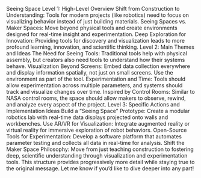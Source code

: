 
Seeing Space
Level 1: High-Level Overview
Shift from Construction to Understanding: Tools for modern projects (like robotics) need to focus on visualizing behavior instead of just building materials.
Seeing Spaces vs. Maker Spaces: Move beyond physical tools and create environments designed for real-time insight and experimentation.
Deep Exploration for Innovation: Providing tools for discovery and visualization leads to more profound learning, innovation, and scientific thinking.
Level 2: Main Themes and Ideas
The Need for Seeing Tools:
Traditional tools help with physical assembly, but creators also need tools to understand how their systems behave.
Visualization Beyond Screens:
Embed data collection everywhere and display information spatially, not just on small screens. Use the environment as part of the tool.
Experimentation and Time:
Tools should allow experimentation across multiple parameters, and systems should track and visualize changes over time.
Inspired by Control Rooms:
Similar to NASA control rooms, the space should allow makers to observe, rewind, and analyze every aspect of the project.
Level 3: Specific Actions and Implementation Ideas
Build a “Seeing Space” Prototype:
Create a modular robotics lab with real-time data displays projected onto walls and workbenches.
Use AR/VR for Visualization:
Integrate augmented reality or virtual reality for immersive exploration of robot behaviors.
Open-Source Tools for Experimentation:
Develop a software platform that automates parameter testing and collects all data in real-time for analysis.
Shift the Maker Space Philosophy:
Move from just teaching construction to fostering deep, scientific understanding through visualization and experimentation tools.
This structure provides progressively more detail while staying true to the original message. Let me know if you’d like to dive deeper into any part!
